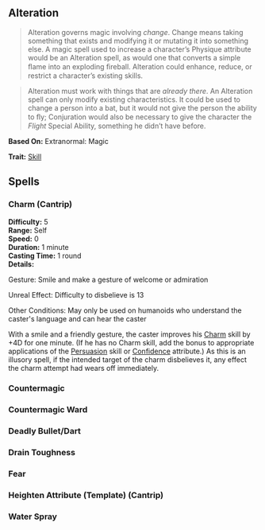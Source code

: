 Alteration
----------

> Alteration governs magic involving _change_. Change means taking something that exists and modifying it or mutating it into something else. A magic spell used to increase a character’s Physique attribute would be an Alteration spell, as would one that converts a simple ﬂame into an exploding ﬁreball. Alteration could enhance, reduce, or restrict a character’s existing skills.

> Alteration must work with things that are _already there_. An Alteration spell can only modify existing characteristics. It could be used to change a person into a bat, but it would not give the person the ability to ﬂy; Conjuration would also be necessary to give the character the _Flight_ Special Ability, something he didn’t have before.

__Based On:__ Extranormal: Magic

__Trait:__ [Skill](Skill.md#magic)

Spells
------

### Charm (Cantrip)

__Difficulty:__ 5<br>
__Range:__ Self<br>
__Speed:__ 0<br>
__Duration:__ 1 minute<br>
__Casting Time:__ 1 round<br>
__Details:__

Gesture: Smile and make a gesture of welcome or admiration

Unreal Effect: Difficulty to disbelieve is 13

Other Conditions: May only be used on humanoids who understand the caster's language and can hear the caster

With a smile and a friendly gesture, the caster improves his [Charm](Persuasion.md#charm) skill by +4D for one minute. (If he has no Charm skill, add the bonus to appropriate applications of the [Persuasion](Persuasion.md) skill or [Confidence](Confidence.md) attribute.) As this is an illusory spell, if the intended target of the charm disbelieves it, any effect the charm attempt had wears off immediately.

### Countermagic

### Countermagic Ward

### Deadly Bullet/Dart

### Drain Toughness

### Fear

### Heighten Attribute (Template) (Cantrip)

### Water Spray
